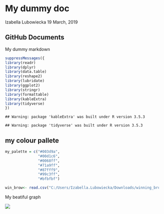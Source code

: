 My dummy doc
================
Izabella Lubowiecka
19 March, 2019

GitHub Documents
----------------

My dummy markdown

``` r
suppressMessages({
library(readr)
library(dplyr)
library(data.table) 
library(reshape2)
library(lubridate)
library(ggplot2)
library(stringr)
library(formattable)
library(kableExtra)
library(tidyverse)
})
```

    ## Warning: package 'kableExtra' was built under R version 3.5.3

    ## Warning: package 'tidyverse' was built under R version 3.5.3

my colour pallete
-----------------

``` r
my_palette = c("#003d9a",
               "#00d1c6",
               "#0068ff", 
               "#71a9ff",
               "#87fff9",
               "#99c3ff",
               "#bfbfbf")
```

``` r
win_brow<- read.csv("C:/Users/Izabella.Lubowiecka/Downloads/winning_browsers.csv" )
```

My beatiful graph

![](dummy_git_files/figure-markdown_github/pressure-1.png)
